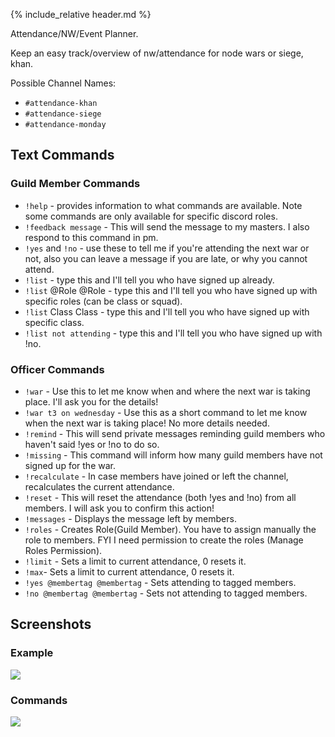{% include_relative header.md %}

Attendance/NW/Event Planner.

Keep an easy track/overview of nw/attendance for node wars or siege, khan.

Possible Channel Names:
- `#attendance-khan`
- `#attendance-siege`
- `#attendance-monday`

## Text Commands

<section class='flex col left' >
<section markdown="1">

### Guild Member Commands

- `!help` - provides information to what commands are available. Note some commands are only available for specific discord roles.
- `!feedback message` - This will send the message to my masters. I also respond to this command in pm.
- `!yes` and `!no` - use these to tell me if you're attending the next war or not, also you can leave a message if you are late, or why you cannot attend.
- `!list` - type this and I'll tell you who have signed up already.
- `!list` @Role @Role - type this and I'll tell you who have signed up with specific roles (can be class or squad).
- `!list` Class Class - type this and I'll tell you who have signed up with specific class.
- `!list not attending` - type this and I'll tell you who have signed up with !no.


</section>
<section markdown="1">

### Officer Commands

- `!war` - Use this to let me know when and where the next war is taking place. I'll ask you for the details!
- `!war t3 on wednesday` - Use this as a short command to let me know when the next war is taking place! No more details needed.
- `!remind` - This will send private messages reminding guild members who haven't said !yes or !no to do so.
- `!missing` - This command will inform how many guild members have not signed up for the war.
- `!recalculate` - In case members have joined or left the channel, recalculates the current attendance.
- `!reset` - This will reset the attendance (both !yes and !no) from all members. I will ask you to confirm this action!
- `!messages` - Displays the message left by members.
- `!roles` - Creates Role(Guild Member). You have to assign manually the role to members. FYI I need permission to create the roles (Manage Roles Permission).
- `!limit` - Sets a limit to current attendance, 0 resets it.
- `!max`- Sets a limit to current attendance, 0 resets it.
- `!yes @membertag @membertag` - Sets attending to tagged members.
- `!no @membertag @membertag` - Sets not attending to tagged members.

</section>
</section>

## Screenshots

<section class='flex col'>
<section markdown="1">

### Example

<img src='https://cdn.discordapp.com/attachments/223778593711456256/739841554373541928/unknown.png' />

</section>
<section markdown="1">

### Commands

<img src='https://cdn.discordapp.com/attachments/223778593711456256/739841829100585131/unknown.png' class='zoom'/>

</section>
</section>